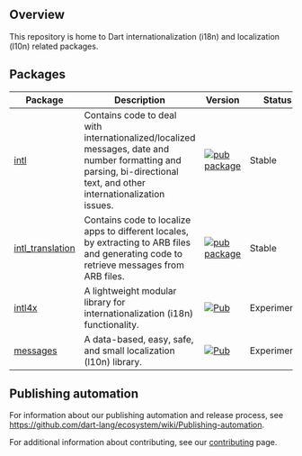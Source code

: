 ## Overview

This repository is home to Dart internationalization (i18n) and localization (l10n) related packages.

## Packages

| Package | Description | Version | Status |
| --- | --- | --- | --- |
| [intl](pkgs/intl/) | Contains code to deal with internationalized/localized messages, date and number formatting and parsing, bi-directional text, and other internationalization issues. | [![pub package](https://img.shields.io/pub/v/intl.svg)](https://pub.dev/packages/intl) | Stable |
| [intl_translation](pkgs/intl_translation/) | Contains code to localize apps to different locales, by extracting to ARB files and generating code to retrieve messages from ARB files. | [![pub package](https://img.shields.io/pub/v/intl_translation.svg)](https://pub.dev/packages/intl_translation) |Stable |
| [intl4x](pkgs/intl4x/) | A lightweight modular library for internationalization (i18n) functionality. | [![Pub](https://img.shields.io/pub/v/intl4x.svg)](https://pub.dev/packages/intl4x) | Experimental |
| [messages](pkgs/messages/) | A data-based, easy, safe, and small localization (l10n) library. | [![Pub](https://img.shields.io/pub/v/messages.svg)](https://pub.dev/packages/messages) | Experimental |

## Publishing automation

For information about our publishing automation and release process, see
https://github.com/dart-lang/ecosystem/wiki/Publishing-automation.

For additional information about contributing, see our
[contributing](CONTRIBUTING.md) page.
